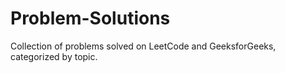 # Problem-Solutions
Collection of problems solved on LeetCode and GeeksforGeeks, categorized by topic.
